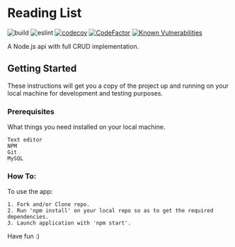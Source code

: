 # Reading List

![build](https://github.com/reMRKableDev/reading-list/workflows/build/badge.svg) ![eslint](https://github.com/reMRKableDev/reading-list/workflows/eslint/badge.svg) [![codecov](https://codecov.io/gh/reMRKableDev/reading-list/branch/master/graph/badge.svg)](https://codecov.io/gh/reMRKableDev/reading-list) [![CodeFactor](https://www.codefactor.io/repository/github/remrkabledev/reading-list/badge/master)](https://www.codefactor.io/repository/github/remrkabledev/reading-list/overview/master) [![Known Vulnerabilities](https://snyk.io/test/github/reMRKableDev/reading-list/badge.svg)](https://snyk.io/test/github/reMRKableDev/reading-list)

A Node.js api with full CRUD implementation.

## Getting Started

These instructions will get you a copy of the project up and running on your local machine for development and testing purposes.

### Prerequisites

What things you need installed on your local machine.

```
Text editor
NPM
Git
MySQL
```

### How To:

To use the app:

```
1. Fork and/or Clone repo.
2. Run 'npm install' on your local repo so as to get the required dependencies.
3. Launch application with 'npm start'.
```

Have fun :)

